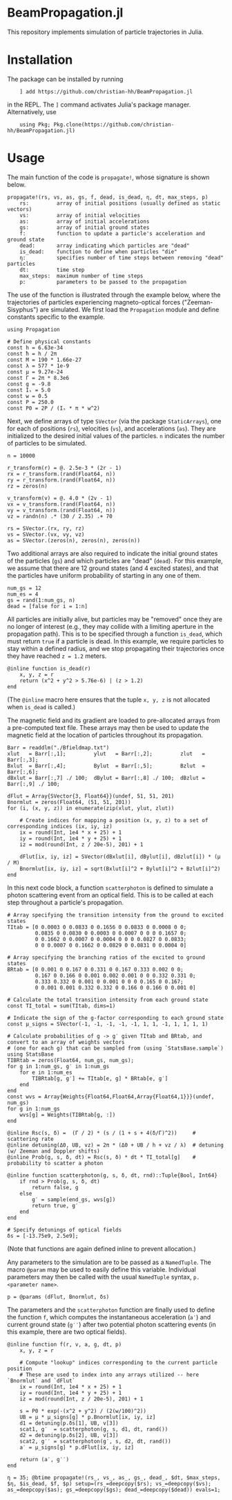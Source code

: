 # BeamPropagation.jl
This repository implements simulation of particle trajectories in Julia.

# Installation
The package can be installed by running
```
    ] add https://github.com/christian-hh/BeamPropagation.jl
```
in the REPL. The `]` command activates Julia's package manager. Alternatively, use
```
    using Pkg; Pkg.clone(https://github.com/christian-hh/BeamPropagation.jl)
```

# Usage
The main function of the code is `propagate!`, whose signature is shown below.
```
propagate!(rs, vs, as, gs, f, dead, is_dead, η, dt, max_steps, p)
    rs:         array of initial positions (usually defined as static vectors)
    vs:         array of initial velocities
    as:         array of initial accelerations
    gs:         array of initial ground states
    f:          function to update a particle's acceleration and ground state
    dead:       array indicating which particles are "dead"
    is_dead:    function to define when particles "die"
    η:          specifies number of time steps between removing "dead" particles
    dt:         time step
    max_steps:  maximum number of time steps
    p:          parameters to be passed to the propagation
```

The use of the function is illustrated through the example below, where the trajectories of particles experiencing magneto-optical forces ("Zeeman-Sisyphus") are simulated. We first load the `Propagation` module and define constants specific to the example.
```
using Propagation

# Define physical constants
const h = 6.63e-34
const ħ = h / 2π
const M = 190 * 1.66e-27
const λ = 577 * 1e-9
const μ = 9.27e-24
const Γ = 2π * 8.3e6
const g = -9.8
const Iₛ = 5.0
const w = 0.5
const P = 250.0
const P0 = 2P / (Iₛ * π * w^2)
```

Next, we define arrays of type `SVector` (via the package `StaticArrays`), one for each of positions (`rs`), velocities (`vs`), and accelerations (`as`). They are initialized to the desired initial values of the particles. `n` indicates the number of particles to be simulated.
```
n = 10000

r_transform(r) = @. 2.5e-3 * (2r - 1)
rx = r_transform.(rand(Float64, n))
ry = r_transform.(rand(Float64, n))
rz = zeros(n)

v_transform(v) = @. 4.0 * (2v - 1)
vx = v_transform.(rand(Float64, n))
vy = v_transform.(rand(Float64, n))
vz = randn(n) .* (30 / 2.35) .+ 70

rs = SVector.(rx, ry, rz)
vs = SVector.(vx, vy, vz)
as = SVector.(zeros(n), zeros(n), zeros(n))
```

Two additional arrays are also required to indicate the initial ground states of the particles (`gs`) and which particles are "dead" (`dead`). For this example, we assume that there are 12 ground states (and 4 excited states), and that the particles have uniform probability of starting in any one of them.
```
num_gs = 12
num_es = 4
gs = rand(1:num_gs, n)
dead = [false for i = 1:n]
```

All particles are initially alive, but particles may be "removed" once they are no longer of interest (e.g., they may collide with a limiting aperture in the propagation path). This is to be specified through a function `is_dead`, which must return `true` if a particle is dead. In this example, we require particles to stay within a defined radius, and we stop propagating their trajectories once they have reached `z = 1.2` meters.
```
@inline function is_dead(r)
    x, y, z = r
    return (x^2 + y^2 > 5.76e-6) | (z > 1.2)
end
```
(The `@inline` macro here ensures that the tuple `x, y, z` is not allocated when `is_dead` is called.)

The magnetic field and its gradient are loaded to pre-allocated arrays from a pre-computed text file. These arrays may then be used to update the magnetic field at the location of particles throughout its propagation.
```
Barr = readdlm("./Bfieldmap.txt")
xlut   = Barr[:,1];         ylut   = Barr[:,2];         zlut   = Barr[:,3];
Bxlut  = Barr[:,4];         Bylut  = Barr[:,5];         Bzlut  = Barr[:,6];
dBxlut = Barr[:,7] ./ 100;  dBylut = Barr[:,8] ./ 100;  dBzlut = Barr[:,9] ./ 100;

dFlut = Array{SVector{3, Float64}}(undef, 51, 51, 201)
Bnormlut = zeros(Float64, (51, 51, 201))
for (i, (x, y, z)) in enumerate(zip(xlut, ylut, zlut))

    # Create indices for mapping a position (x, y, z) to a set of corresponding indices (ix, iy, iz)
    ix = round(Int, 1e4 * x + 25) + 1
    iy = round(Int, 1e4 * y + 25) + 1
    iz = mod(round(Int, z / 20e-5), 201) + 1

    dFlut[ix, iy, iz] = SVector(dBxlut[i], dBylut[i], dBzlut[i]) * (μ / M)
    Bnormlut[ix, iy, iz] = sqrt(Bxlut[i]^2 + Bylut[i]^2 + Bzlut[i]^2)
end
```

In this next code block, a function `scatterphoton` is defined to simulate a photon scattering event from an optical field. This is to be called at each step throughout a particle's propagation.
```
# Array specifying the transition intensity from the ground to excited states
TItab = [0 0.0003 0 0.0833 0 0.1656 0 0.0833 0 0.0008 0 0;
         0.0835 0 0.0830 0 0.0003 0 0.0007 0 0 0 0.1657 0;
         0 0.1662 0 0.0007 0 0.0004 0 0 0 0.0827 0 0.0833;
         0 0 0.0007 0 0.1662 0 0.0829 0 0.0831 0 0.0004 0]

# Array specifying the branching ratios of the excited to ground states
BRtab = [0 0.001 0 0.167 0 0.331 0 0.167 0.333 0.002 0 0;
         0.167 0 0.166 0 0.001 0.002 0.001 0 0 0.332 0.331 0;
         0.333 0.332 0 0.001 0 0.001 0 0 0 0.165 0 0.167;
         0 0.001 0.001 0.332 0.332 0 0.166 0 0.166 0 0.001 0]

# Calculate the total transition intensity from each ground state
const TI_total = sum(TItab, dims=1)

# Indicate the sign of the g-factor corresponding to each ground state
const μ_signs = SVector(-1, -1, -1, -1, -1, 1, 1, -1, 1, 1, 1, 1)

# Calculate probabilities of g -> g′ given TItab and BRtab, and convert to an array of weights vectors
# (one for each g) that can be sampled from (using `StatsBase.sample`)
using StatsBase
TIBRtab = zeros(Float64, num_gs, num_gs);
for g in 1:num_gs, g′ in 1:num_gs
    for e in 1:num_es
        TIBRtab[g, g′] += TItab[e, g] * BRtab[e, g′]
    end
end
const wvs = Array{Weights{Float64,Float64,Array{Float64,1}}}(undef, num_gs)
for g in 1:num_gs
    wvs[g] = Weights(TIBRtab[g, :])
end

@inline Rsc(s, δ) =  (Γ / 2) * (s / (1 + s + 4(δ/Γ)^2))     # scattering rate
@inline detuning(Δ0, UB, vz) = 2π * (Δ0 + UB / h + vz / λ)  # detuning (w/ Zeeman and Doppler shifts)
@inline Prob(g, s, δ, dt) = Rsc(s, δ) * dt * TI_total[g]    # probability to scatter a photon

@inline function scatterphoton(g, s, δ, dt, rnd)::Tuple{Bool, Int64}
    if rnd > Prob(g, s, δ, dt)
        return false, g
    else
        g′ = sample(end_gs, wvs[g])
        return true, g′
    end
end

# Specify detunings of optical fields
δs = [-13.75e9, 2.5e9];
```
(Note that functions are again defined inline to prevent allocation.)

Any parameters to the simulation are to be passed as a `NamedTuple`. The macro `@param` may be used to easily define this variable. Individual parameters may then be called with the usual `NamedTuple` syntax, `p.<parameter name>`.
```
p = @params (dFlut, Bnormlut, δs)
```

The parameters and the `scatterphoton` function are finally used to define the function `f`, which computes the instantaneous acceleration (`a′`) and current ground state (`g′′`) after two potential photon scattering events (in this example, there are two optical fields).
```
@inline function f(r, v, a, g, dt, p)
    x, y, z = r

    # Compute "lookup" indices corresponding to the current particle position
    # These are used to index into any arrays utilized -- here `Bnormlut` and `dFlut`
    ix = round(Int, 1e4 * x + 25) + 1
    iy = round(Int, 1e4 * y + 25) + 1
    iz = mod(round(Int, z / 20e-5), 201) + 1

    s = P0 * exp(-(x^2 + y^2) / (2(w/100)^2))
    UB = μ * μ_signs[g] * p.Bnormlut[ix, iy, iz]
    d1 = detuning(p.δs[1], UB, v[3])
    scat1, g′  = scatterphoton(g, s, d1, dt, rand())
    d2 = detuning(p.δs[2], UB, v[3])
    scat2, g′′ = scatterphoton(g′, s, d2, dt, rand())
    a′ = μ_signs[g] * p.dFlut[ix, iy, iz]

    return (a′, g′′)
end
```


```
η = 35; @btime propagate!(rs_, vs_, as_, gs_, dead_, $dt, $max_steps, $η, $is_dead, $f, $p) setup=(rs_=deepcopy($rs); vs_=deepcopy($vs); as_=deepcopy($as); gs_=deepcopy($gs); dead_=deepcopy($dead)) evals=1;
```
